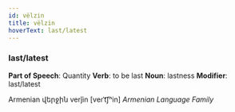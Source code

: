 ```yaml
---
id: vëlzin
title: vëlzin
hoverText: last/latest
---
```


### last/latest

**Part of Speech**: Quantity
**Verb**: to be last
**Noun**: lastness
**Modifier**: last/latest

Armenian վերջին verǰin [veɾˈt͡ʃʰin]
*Armenian Language Family*